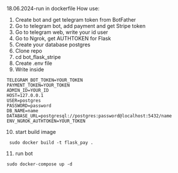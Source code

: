 18.06.2024-run in dockerfile
How use:
1. Create bot and get telegram token from BotFather
2. Go to telegram bot, add payment and get Stripe token 
3. Go to telegram web, write your id user
4. Go to Ngrok, get AUTHTOKEN for Flask 
5. Create your database postgres
6. Clone repo
7. cd bot_flask_stripe
8. Create .env file
9. Write inside

```env
TELEGRAM_BOT_TOKEN=YOUR_TOKEN
PAYMENT_TOKEN=YOUR_TOKEN
ADMIN_ID=YOUR_ID
HOST=127.0.0.1
USER=postgres
PASSWORD=password
DB_NAME=name
DATABASE_URL=postgresql://postgres:password@localhost:5432/name
ENV_NGROK_AUTHTOKEN=YOUR_TOKEN
```

10. start build image

```
 sudo docker build -t flask_pay .
```

11. run bot

```
sudo docker-compose up -d
```